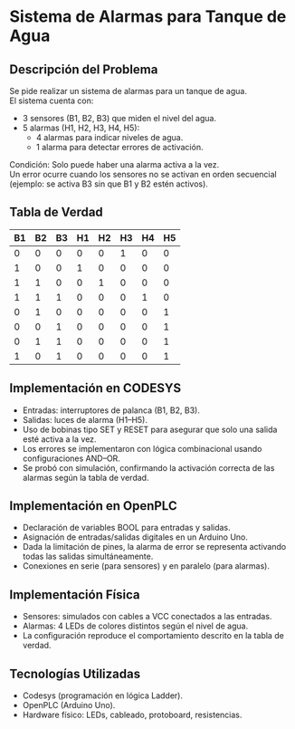 # Sistema de Alarmas para Tanque de Agua

## Descripción del Problema
Se pide realizar un sistema de alarmas para un tanque de agua.  
El sistema cuenta con:
- 3 sensores (B1, B2, B3) que miden el nivel del agua.  
- 5 alarmas (H1, H2, H3, H4, H5):  
  - 4 alarmas para indicar niveles de agua.  
  - 1 alarma para detectar errores de activación.  

Condición: Solo puede haber una alarma activa a la vez.  
Un error ocurre cuando los sensores no se activan en orden secuencial (ejemplo: se activa B3 sin que B1 y B2 estén activos).  

## Tabla de Verdad

| B1 | B2 | B3 | H1 | H2 | H3 | H4 | H5 |
|----|----|----|----|----|----|----|----|
| 0  | 0  | 0  | 0  | 0  | 1  | 0  | 0  |
| 1  | 0  | 0  | 1  | 0  | 0  | 0  | 0  |
| 1  | 1  | 0  | 0  | 1  | 0  | 0  | 0  |
| 1  | 1  | 1  | 0  | 0  | 0  | 1  | 0  |
| 0  | 1  | 0  | 0  | 0  | 0  | 0  | 1  |
| 0  | 0  | 1  | 0  | 0  | 0  | 0  | 1  |
| 0  | 1  | 1  | 0  | 0  | 0  | 0  | 1  |
| 1  | 0  | 1  | 0  | 0  | 0  | 0  | 1  |

## Implementación en CODESYS
- Entradas: interruptores de palanca (B1, B2, B3).  
- Salidas: luces de alarma (H1–H5).  
- Uso de bobinas tipo SET y RESET para asegurar que solo una salida esté activa a la vez.  
- Los errores se implementaron con lógica combinacional usando configuraciones AND–OR.  
- Se probó con simulación, confirmando la activación correcta de las alarmas según la tabla de verdad.  

## Implementación en OpenPLC
- Declaración de variables BOOL para entradas y salidas.  
- Asignación de entradas/salidas digitales en un Arduino Uno.  
- Dada la limitación de pines, la alarma de error se representa activando todas las salidas simultáneamente.  
- Conexiones en serie (para sensores) y en paralelo (para alarmas).  

## Implementación Física
- Sensores: simulados con cables a VCC conectados a las entradas.  
- Alarmas: 4 LEDs de colores distintos según el nivel de agua.  
- La configuración reproduce el comportamiento descrito en la tabla de verdad.  

## Tecnologías Utilizadas
- Codesys (programación en lógica Ladder).  
- OpenPLC (Arduino Uno).  
- Hardware físico: LEDs, cableado, protoboard, resistencias.  
